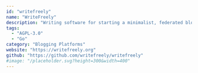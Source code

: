 ```yaml
---
id: "writefreely"
name: "WriteFreely"
description: "Writing software for starting a minimalist, federated blog — or an entire community."
tags:
  - "AGPL-3.0"
  - "Go"
category: "Blogging Platforms"
website: "https://writefreely.org"
github: "https://github.com/writefreely/writefreely"
#image: "/placeholder.svg?height=300&width=400"
---
```


